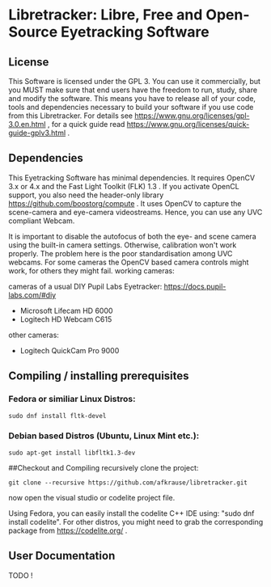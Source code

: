 # Libretracker: Libre, Free and Open-Source Eyetracking Software

## License
This Software is licensed under the GPL 3. You can use it commercially, but you MUST make sure that end users have the freedom to run, study, share and modify the software. This means you have to release all of your code, tools and dependencies necessary to build your software if you use code from this Libretracker. For details see https://www.gnu.org/licenses/gpl-3.0.en.html , for a quick guide read https://www.gnu.org/licenses/quick-guide-gplv3.html .

## Dependencies
This Eyetracking Software has minimal dependencies.
It requires OpenCV 3.x or 4.x and the Fast Light Toolkit (FLK) 1.3 .
If you activate OpenCL support, you also need the header-only library https://github.com/boostorg/compute .
It uses OpenCV to capture the scene-camera and eye-camera videostreams.
Hence, you can use any UVC compliant Webcam.

It is important to disable the autofocus of both the eye- and scene camera using the built-in camera settings. 
Otherwise, calibration won't work properly. 
The problem here is the poor standardisation among UVC webcams. For some cameras the OpenCV based camera controls might work, for others they might fail. 
working cameras:

cameras of a usual DIY Pupil Labs Eyetracker: https://docs.pupil-labs.com/#diy
* Microsoft Lifecam HD 6000
* Logitech HD Webcam C615

other cameras:
* Logitech QuickCam Pro 9000


## Compiling / installing prerequisites

### Fedora or similiar Linux Distros:
```console
sudo dnf install fltk-devel
```

### Debian based Distros (Ubuntu, Linux Mint etc.):
```console
sudo apt-get install libfltk1.3-dev
```

##Checkout and Compiling 
recursively clone the project:
```console
git clone --recursive https://github.com/afkrause/libretracker.git
```
now open the visual studio or codelite project file. 

Using Fedora, you can easily install the codelite C++ IDE using: "sudo dnf install codelite". For other distros, you might need to grab the corresponding package from https://codelite.org/ .



## User Documentation

TODO !


